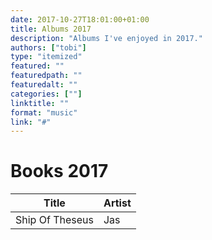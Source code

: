 ```yaml
---
date: 2017-10-27T18:01:00+01:00
title: Albums 2017
description: "Albums I've enjoyed in 2017."
authors: ["tobi"]
type: "itemized"
featured: ""
featuredpath: ""
featuredalt: ""
categories: [""]
linktitle: ""
format: "music"
link: "#"
---
```


# Books 2017

| Title               | Artist              |
|---------------------|---------------------|
| Ship Of Theseus     | Jas                 |
